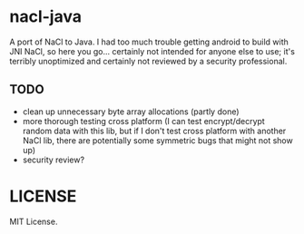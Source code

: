 # nacl-java

A port of NaCl to Java. I had too much trouble getting android to build with JNI NaCl, so here you go... certainly not intended for anyone else to use; it's terribly unoptimized and certainly not reviewed by a security professional.

## TODO

* clean up unnecessary byte array allocations (partly done)
* more thorough testing cross platform (I can test encrypt/decrypt random data with this lib, but if I don't test cross platform with another NaCl lib, there are potentially some symmetric bugs that might not show up)
* security review?

# LICENSE

MIT License.

